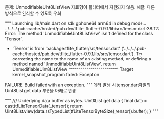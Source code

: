 문제: UnmodifiableUint8ListView 자료형이 플러터에서 지원되지 않음.
해결: 다른 방식으로 인식할 수 있도록 우회

"""
Launching lib/main.dart on sdk gphone64 arm64 in debug mode...
../../../.pub-cache/hosted/pub.dev/tflite_flutter-0.9.1/lib/src/tensor.dart:38:12: Error: The method 'UnmodifiableUint8ListView' isn't defined for the class 'Tensor'.
 - 'Tensor' is from 'package:tflite_flutter/src/tensor.dart' ('../../../.pub-cache/hosted/pub.dev/tflite_flutter-0.9.1/lib/src/tensor.dart').
Try correcting the name to the name of an existing method, or defining a method named 'UnmodifiableUint8ListView'.
    return UnmodifiableUint8ListView
           ^^^^^^^^^^^^^^^^^^^^^^^^^
Target kernel_snapshot_program failed: Exception

FAILURE: Build failed with an exception.
"""
에러 발생 시 tensor.dart파일의 Uint8List get data 부분을 아래로 변경

"""
/// Underlying data buffer as bytes.
Uint8List get data {
  final data = cast<Uint8>(tfLiteTensorData(_tensor));
  return Uint8List.view(data.asTypedList(tfLiteTensorByteSize(_tensor)).buffer);
}
"""